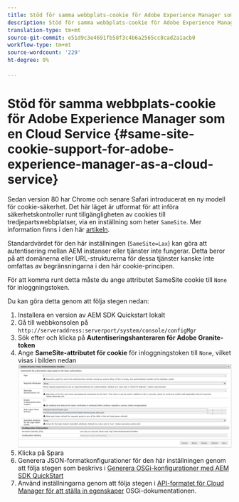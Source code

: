 ```yaml
---
title: Stöd för samma webbplats-cookie för Adobe Experience Manager som en Cloud Service
description: Stöd för samma webbplats-cookie för Adobe Experience Manager som en Cloud Service
translation-type: tm+mt
source-git-commit: e51d9c3e4691fb58f3c4b6a2565cc8cad2a1acb0
workflow-type: tm+mt
source-wordcount: '229'
ht-degree: 0%

---
```



# Stöd för samma webbplats-cookie för Adobe Experience Manager som en Cloud Service {#same-site-cookie-support-for-adobe-experience-manager-as-a-cloud-service}

Sedan version 80 har Chrome och senare Safari introducerat en ny modell för cookie-säkerhet. Det här läget är utformat för att införa säkerhetskontroller runt tillgängligheten av cookies till tredjepartswebbplatser, via en inställning som heter `SameSite`. Mer information finns i den här [artikeln](https://web.dev/samesite-cookies-explained/).

Standardvärdet för den här inställningen (`SameSite=Lax`) kan göra att autentisering mellan AEM instanser eller tjänster inte fungerar. Detta beror på att domänerna eller URL-strukturerna för dessa tjänster kanske inte omfattas av begränsningarna i den här cookie-principen.

För att komma runt detta måste du ange attributet SameSite cookie till `None` för inloggningstoken.

Du kan göra detta genom att följa stegen nedan:

1. Installera en version av AEM SDK Quickstart lokalt
1. Gå till webbkonsolen på `http://serveraddress:serverport/system/console/configMgr`
1. Sök efter och klicka på **Autentiseringshanteraren för Adobe Granite-token**
1. Ange **SameSite-attributet för cookie** för inloggningstoken till `None`, vilket visas i bilden nedan
   ![samma webbplats](/help/security/assets/samesite1.png)
1. Klicka på Spara
1. Generera JSON-formatkonfigurationer för den här inställningen genom att följa stegen som beskrivs i [Generera OSGi-konfigurationer med AEM SDK QuickStart](/help/implementing/deploying/configuring-osgi.md#generating-osgi-configurations-using-the-aem-sdk-quickstart)
1. Använd inställningarna genom att följa stegen i [API-formatet för Cloud Manager för att ställa in egenskaper](/help/implementing/deploying/configuring-osgi.md#cloud-manager-api-format-for-setting-properties) OSGi-dokumentationen.
